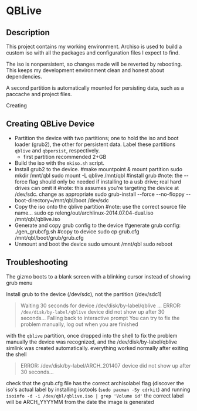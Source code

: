QBLive
======

Description
-----------

This project contains my working environment. Archiso is used to build a custom iso with all the packages and configuration files I expect to find.

The iso is nonpersistent, so changes made will be reverted by rebooting. This keeps my development environment clean and honest about dependencies.

A second partition is automatically mounted for persisting data, such as a paccache and project files.

Creating 


Creating QBLive Device
----------------------

* Partition the device with two partitions; one to hold the iso and boot loader (grub2), the other for persistent data. Label these partitions `qblive` and `qbpersist`, respectively.
    * first partition recommended 2+GB
* Build the iso with the `mkiso.sh` script.
* Install grub2 to the device.
    #make mountpoint & mount partition
    sudo mkdir /mnt/qbl
    sudo mount -L qblive /mnt/qbl
    #install grub
    #note: the --force flag should only be needed if installing to a usb drive; real hard drives can omit it
	#note: this assumes you're targeting the device at /dev/sdc. change as appropriate
    sudo grub-install --force --no-floppy --boot-directory=/mnt/qbl/boot /dev/sdc
* Copy the iso onto the qblive partition
    #note: use the correct source file name...
    sudo cp releng/out/archlinux-2014.07.04-dual.iso /mnt/qbl/qblive.iso
* Generate and copy grub config to the device
    #generate grub config:
    ./gen_grubcfg.sh
    #copy to device
    sudo cp grub.cfg /mnt/qbl/boot/grub/grub.cfg
* Unmount and boot the device
    sudo umount /mnt/qbl
    sudo reboot

Troubleshooting
---------------

The gizmo boots to a blank screen with a blinking cursor instead of showing grub menu

Install grub to the device (/dev/sdc), not the partition (/dev/sdc1)


> Waiting 30 seconds for device /dev/disk/by-label/qblive ...
> ERROR: `/dev/disk/by-label/qblive` device did not show up after 30 seconds...
> Falling back to interactive prompt
> You can try to fix the problem manually, log out when you are finished

with the `qblive` partition, once dropped into the shell to fix the problem manually the device was recognized, and the /dev/disk/by-label/qblive simlink was created automatically. everything worked normally after exiting the shell

> ERROR: /dev/disk/by-label/ARCH_201407 device did not show up after 30 seconds...

check that the grub.cfg file has the correct archisolabel flag (discover the iso's actual label by installing isotools (`sudo pacman -Sy cdrkit`) and running `isoinfo -d -i /dev/qbl/qblive.iso | grep 'Volume id'`
the correct label will be ARCH_YYYYMM from the date the image is generated
